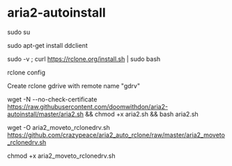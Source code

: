 # aria2-autoinstall

sudo su

sudo apt-get install ddclient

sudo -v ; curl https://rclone.org/install.sh | sudo bash

rclone config

Create rclone gdrive with remote name "gdrv"

wget -N --no-check-certificate https://raw.githubusercontent.com/doomwithdon/aria2-autoinstall/master/aria2.sh && chmod +x aria2.sh && bash aria2.sh

wget -O aria2_moveto_rclonedrv.sh https://github.com/crazypeace/aria2_auto_rclone/raw/master/aria2_moveto_rclonedrv.sh

chmod +x aria2_moveto_rclonedrv.sh




